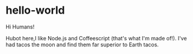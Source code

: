 # hello-world

Hi Humans!

Hubot here,I like Node.js and Coffeescript (that's what I'm made of!).
I've had tacos the moon and find them far superior to Earth tacos.
